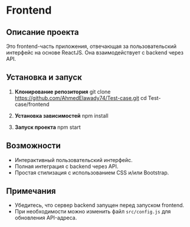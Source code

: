 # Frontend

## Описание проекта
Это frontend-часть приложения, отвечающая за пользовательский интерфейс на основе ReactJS. Она взаимодействует с backend через API.

## Установка и запуск
1. **Клонирование репозитория**
git clone https://github.com/AhmedElawady74/Test-case.git
cd Test-case/frontend

2. **Установка зависимостей**
npm install

3. **Запуск проекта**
npm start

## Возможности
- Интерактивный пользовательский интерфейс.
- Полная интеграция с backend через API.
- Простая стилизация с использованием CSS и/или Bootstrap.

## Примечания
- Убедитесь, что сервер backend запущен перед запуском frontend.
- При необходимости можно изменить файл `src/config.js` для обновления API-адреса.
